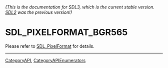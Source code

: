 ###### (This is the documentation for SDL3, which is the current stable version. [SDL2](https://wiki.libsdl.org/SDL2/) was the previous version!)
# SDL_PIXELFORMAT_BGR565

Please refer to [SDL_PixelFormat](SDL_PixelFormat) for details.

----
[CategoryAPI](CategoryAPI), [CategoryAPIEnumerators](CategoryAPIEnumerators)

